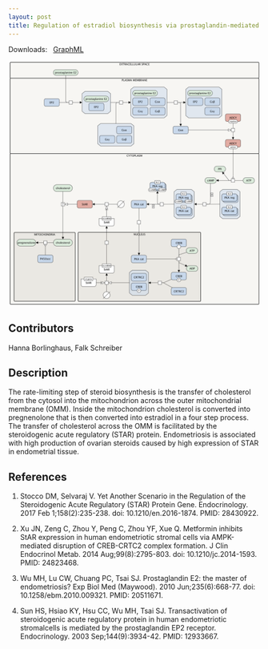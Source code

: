 ```yaml
---
layout: post
title: Regulation of estradiol biosynthesis via prostaglandin-mediated cAMP signalling in ovarian endometric stroma cells
---
```


Downloads: &nbsp; 
[GraphML](../downloads/F018-estrogen.graphml) &nbsp;
<!--[SBGN-ML](../downloads/F018-estrogen_SBGNv02.sbgn) &nbsp;
[Newt](http://web.newteditor.org/?URL=http://metabolismregulation.org/downloads/F018-estrogen_newt.sbgn) &nbsp;-->
<p align="middle"><a href="/estrogen/"><img id="image" src="/downloads/F018-estrogen.png" width="800"/></a></p>

## Contributors 

Hanna Borlinghaus, Falk Schreiber  

## Description

The rate-limiting step of steroid biosynthesis is the transfer of cholesterol from the cytosol into the mitochondrion across the outer mitochondrial membrane (OMM). Inside the mitochondrion cholesterol is converted into pregnenolone that is then converted into estradiol in a four step process. The transfer of cholesterol across the OMM is facilitated by the steroidogenic acute regulatory (STAR) protein. Endometriosis is associated with high production of ovarian steroids caused by high expression of STAR in endometrial tissue.

## References

1. Stocco DM, Selvaraj V. Yet Another Scenario in the Regulation of the Steroidogenic Acute Regulatory (STAR) Protein Gene. Endocrinology. 2017 Feb 1;158(2):235-238. doi: 10.1210/en.2016-1874. PMID: 28430922.

1. Xu JN, Zeng C, Zhou Y, Peng C, Zhou YF, Xue Q. Metformin inhibits StAR expression in human endometriotic stromal cells via AMPK-mediated disruption of CREB-CRTC2 complex formation. J Clin Endocrinol Metab. 2014 Aug;99(8):2795-803. doi: 10.1210/jc.2014-1593. PMID: 24823468.

1. Wu MH, Lu CW, Chuang PC, Tsai SJ. Prostaglandin E2: the master of endometriosis? Exp Biol Med (Maywood). 2010 Jun;235(6):668-77. doi: 10.1258/ebm.2010.009321. PMID: 20511671.

1. Sun HS, Hsiao KY, Hsu CC, Wu MH, Tsai SJ. Transactivation of steroidogenic acute regulatory protein in human endometriotic stromalcells is mediated by the prostaglandin EP2 receptor. Endocrinology. 2003 Sep;144(9):3934-42. PMID: 12933667.

